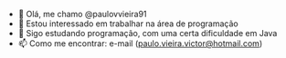 - 👋 Olá, me chamo @paulovvieira91
- 👀 Estou interessado em trabalhar na área de programação
- 🌱 Sigo estudando programação, com uma certa dificuldade em Java
- 📫 Como me encontrar: e-mail (paulo.vieira.victor@hotmail.com)

<!---
paulovvieira91/paulovvieira91 is a ✨ special ✨ repository because its `README.md` (this file) appears on your GitHub profile.
You can click the Preview link to take a look at your changes.
--->
